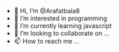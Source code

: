 - 👋 Hi, I’m @Arafatbala8
- 👀 I’m interested in programming
- 🌱 I’m currently learning javascript
- 💞️ I’m looking to collaborate on ...
- 📫 How to reach me ...

<!---
Arafatbala8/Arafatbala8 is a ✨ special ✨ repository because its `README.md` (this file) appears on your GitHub profile.
You can click the Preview link to take a look at your changes.
--->
